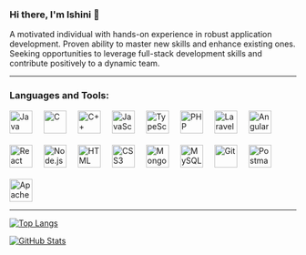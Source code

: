 

### Hi there, I'm Ishini 👋

A motivated individual with hands-on experience in robust application development. Proven ability to master new skills and enhance existing ones. Seeking opportunities to leverage full-stack development skills and contribute positively to a dynamic team.

---

### Languages and Tools:
<div style="display: flex; flex-wrap: wrap; gap: 20px; align-items: center;">

  <!-- Java -->
  <a href="https://www.java.com/" target="_blank" rel="noreferrer">
    <img src="https://cdn.jsdelivr.net/gh/devicons/devicon/icons/java/java-original.svg" alt="Java" width="40" height="40" />
  </a>

  <!-- C -->
  <a href="https://www.cprogramming.com/" target="_blank" rel="noreferrer">
    <img src="https://cdn.jsdelivr.net/gh/devicons/devicon/icons/c/c-original.svg" alt="C" width="40" height="40" />
  </a>

  <!-- C++ -->
  <a href="https://www.w3schools.com/cpp/" target="_blank" rel="noreferrer">
    <img src="https://cdn.jsdelivr.net/gh/devicons/devicon/icons/cplusplus/cplusplus-original.svg" alt="C++" width="40" height="40" />
  </a>

  <!-- JavaScript -->
  <a href="https://developer.mozilla.org/en-US/docs/Web/JavaScript" target="_blank" rel="noreferrer">
    <img src="https://cdn.jsdelivr.net/gh/devicons/devicon/icons/javascript/javascript-original.svg" alt="JavaScript" width="40" height="40" />
  </a>

  <!-- TypeScript -->
  <a href="https://www.typescriptlang.org/" target="_blank" rel="noreferrer">
    <img src="https://cdn.jsdelivr.net/gh/devicons/devicon/icons/typescript/typescript-original.svg" alt="TypeScript" width="40" height="40" />
  </a>

  <!-- PHP -->
  <a href="https://www.php.net" target="_blank" rel="noreferrer">
    <img src="https://cdn.jsdelivr.net/gh/devicons/devicon/icons/php/php-original.svg" alt="PHP" width="40" height="40" />
  </a>

   <!-- Laravel -->
  <a href="https://laravel.com/" target="_blank" rel="noreferrer">
    <img src="https://www.vectorlogo.zone/logos/laravel/laravel-icon.svg" alt="Laravel" width="40" height="40" />
  </a>


  <!-- Angular -->
  <a href="https://angular.io" target="_blank" rel="noreferrer">
    <img src="https://angular.io/assets/images/logos/angular/angular.svg" alt="Angular" width="40" height="40" />
  </a>

  <!-- React -->
  <a href="https://reactjs.org/" target="_blank" rel="noreferrer">
    <img src="https://cdn.jsdelivr.net/gh/devicons/devicon/icons/react/react-original-wordmark.svg" alt="React" width="40" height="40" />
  </a>

  <!-- Node.js -->
  <a href="https://nodejs.org/" target="_blank" rel="noreferrer">
    <img src="https://cdn.jsdelivr.net/gh/devicons/devicon/icons/nodejs/nodejs-original-wordmark.svg" alt="Node.js" width="40" height="40" />
  </a>

  <!-- HTML -->
  <a href="https://developer.mozilla.org/en-US/docs/Web/HTML" target="_blank" rel="noreferrer">
    <img src="https://cdn.jsdelivr.net/gh/devicons/devicon/icons/html5/html5-original-wordmark.svg" alt="HTML" width="40" height="40" />
  </a>

  <!-- CSS -->
  <a href="https://www.w3schools.com/css/" target="_blank" rel="noreferrer">
    <img src="https://cdn.jsdelivr.net/gh/devicons/devicon/icons/css3/css3-original-wordmark.svg" alt="CSS3" width="40" height="40" />
  </a>

  <!-- MongoDB -->
  <a href="https://www.mongodb.com/" target="_blank" rel="noreferrer">
    <img src="https://cdn.jsdelivr.net/gh/devicons/devicon/icons/mongodb/mongodb-original-wordmark.svg" alt="MongoDB" width="40" height="40" />
  </a>

  <!-- MySQL -->
  <a href="https://www.mysql.com/" target="_blank" rel="noreferrer">
    <img src="https://cdn.jsdelivr.net/gh/devicons/devicon/icons/mysql/mysql-original-wordmark.svg" alt="MySQL" width="40" height="40" />
  </a>

  <!-- Git/GitHub -->
  <a href="https://git-scm.com/" target="_blank" rel="noreferrer">
    <img src="https://cdn.jsdelivr.net/gh/devicons/devicon/icons/git/git-original.svg" alt="Git" width="40" height="40" />
  </a>

  <!-- Postman -->
  <a href="https://www.postman.com/" target="_blank" rel="noreferrer">
    <img src="https://www.vectorlogo.zone/logos/getpostman/getpostman-icon.svg" alt="Postman" width="40" height="40" />
  </a>

  <!-- Apache JMeter -->
  <a href="https://jmeter.apache.org/" target="_blank" rel="noreferrer">
    <img src="https://cdn.jsdelivr.net/gh/devicons/devicon/icons/apache/apache-original.svg" alt="Apache JMeter" width="40" height="40" />
  </a>
</div>

---

[![Top Langs](https://github-readme-stats-sigma-five.vercel.app/api/top-langs/?username=Ishini99&layout=compact&theme=tokyonight&langs_count=10)](https://github.com/Ishini99)

[![GitHub Stats](https://github-readme-stats-sigma-five.vercel.app/api?username=Ishini99&hide=prs&show_icons=true&theme=tokyonight)](https://github.com/Ishini99)
